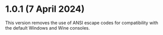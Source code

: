 # 1.0.1 (7 April 2024)

This version removes the use of ANSI escape codes for compatibility with
the default Windows and Wine consoles.